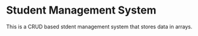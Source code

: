 # Student Management System
This is a CRUD based stdent management system that stores data in arrays. 